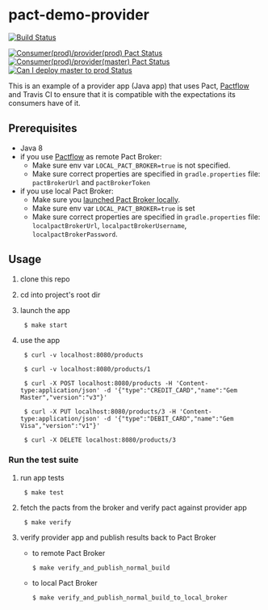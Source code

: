 # pact-demo-provider

[![Build Status](https://travis-ci.com/shilgam/pact-demo-provider.svg?branch=master)](https://travis-ci.com/shilgam/pact-demo-provider)

[![Consumer(prod)/provider(prod) Pact Status](https://telegacom.pact.dius.com.au/matrix/provider/pact-demo-provider/latest/prod/consumer/pact-demo-consumer/latest/prod/badge.svg?initials=true)](https://telegacom.pact.dius.com.au/matrix?q[]pacticipant=pact-demo-consumer&q[]tag=prod&q[]latest=true&q[]pacticipant=pact-demo-provider&q[]tag=prod&q[]latest=true&latestby=cvpv&limit=100)
[![Consumer(prod)/provider(master) Pact Status](https://telegacom.pact.dius.com.au/matrix/provider/pact-demo-provider/latest/master/consumer/pact-demo-consumer/latest/prod/badge.svg?initials=true)](https://telegacom.pact.dius.com.au/matrix?q[]pacticipant=pact-demo-consumer&q[]tag=prod&q[]latest=true&q[]pacticipant=pact-demo-provider&q[]tag=master&q[]latest=true&latestby=cvpv&limit=100)
[![Can I deploy master to prod Status](https://telegacom.pact.dius.com.au/pacticipants/pact-demo-provider/latest-version/master/can-i-deploy/to/prod/badge)](https://telegacom.pact.dius.com.au/pacticipants/pact-demo-provider/latest-version/master/can-i-deploy/to/prod)

This is an example of a provider app (Java app) that uses Pact, [Pactflow](https://pactflow.io) and Travis CI to ensure that it is compatible with the expectations its consumers have of it.

## Prerequisites
* Java 8
* if you use [Pactflow](https://pactflow.io) as remote Pact Broker:
    - Make sure env var `LOCAL_PACT_BROKER=true` is not specified.
    - Make sure correct properties are specified in `gradle.properties` file: `pactBrokerUrl` and `pactBrokerToken`
* if you use local Pact Broker:
    - Make sure you [launched Pact Broker locally](https://github.com/shilgam/pact-demo-consumer/blob/master/README.md).
    - Make sure env var `LOCAL_PACT_BROKER=true` is set
    - Make sure correct properties are specified in `gradle.properties` file: `localpactBrokerUrl`, `localpactBrokerUsername`, `localpactBrokerPassword`.


## Usage

1. clone this repo

1. cd into project's root dir

1. launch the app

        $ make start

1. use the app

        $ curl -v localhost:8080/products

        $ curl -v localhost:8080/products/1

        $ curl -X POST localhost:8080/products -H 'Content-type:application/json' -d '{"type":"CREDIT_CARD","name":"Gem Master","version":"v3"}'

        $ curl -X PUT localhost:8080/products/3 -H 'Content-type:application/json' -d '{"type":"DEBIT_CARD","name":"Gem Visa","version":"v1"}'

        $ curl -X DELETE localhost:8080/products/3


### Run the test suite

1. run app tests

        $ make test

1. fetch the pacts from the broker and verify pact against provider app

        $ make verify

1. verify provider app and publish results back to Pact Broker

    * to remote Pact Broker

          $ make verify_and_publish_normal_build

    * to local Pact Broker

          $ make verify_and_publish_normal_build_to_local_broker

